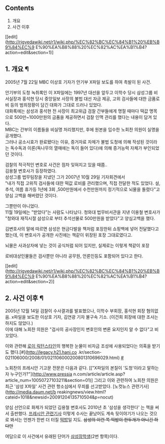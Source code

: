 ## Contents

    

1. 개요 
2. 사건 이후 

[[edit](http://rigvedawiki.net/r1/wiki.php/%EC%82%BC%EC%84%B1%20%EB%B9%84%EC%9
E%90%EA%B8%88%20%EC%82%AC%EA%B1%B4?action=edit&section=1)]

## 1. 개요 ¶

  

2005년 7월 22일 MBC 이상호 기자가 안기부 X파일 보도를 하여 촉발이 된 사건.

  

안기부의 도청 녹취록인 이 X파일에는 1997년 대선을 앞두고 이학수 당시 삼성그룹 비서실장과 홍석현 당시 중앙일보 사장의 불법 대선 자금
제공, 고위 검사들에 대한 금품로비 등의 범죄정황이 담긴 대화가 그대로 드러나 있었다.  
대화록에는 삼성과 홍석현 전 사장이 최고위급 검찰 간부들에게 명절 때마다 떡값 명목으로 500만~1000만원의 금품을 제공하면서 검찰 인맥
관리를 했다는 내용이 담겨 있다.  
MBC는 간부의 이름들을 비실명 처리했지만, 후에 원본을 입수한 노회찬 의원이 실명을 공개했다.  
그러나 공소시효가 완료됐다는 이유, 증거자료 자체가 불법 도청에 의해 작성된 것이라는 독수독과 이론(독나무의 열매에는 독이 들어 있다)에
의해 증거능력 자체가 부인되었던 것이다.

  

검찰의 적극적인 변호로 사건은 점차 잊혀지고 있을 때쯤..  
김용철 변호사가 등장하였다.  
삼성그룹 법무팀장을 지냈던 그가 2007년 10월 29일 기자회견에서  
"내가 직접 고위직 검사들에 대한 떡값 로비를 관리했으며, 직접 전달한 적도 있었다. 설, 추석, 여름 휴가등 1년에 3회 ,500만원에서
수천만원까지 정기적으로 뇌물을 돌렸다"고 양심 고백을 해버렸던 것이다.

  

그뿐만이 아니었다.  
11월 19일에는 "받았다"는 사람도 나타났다. 청와대 법무비서관을 지낸 이용철 변호사가 "청와대 재직시절 삼성으로 부터 추석선물로
500만원을 받았다"고 양심고백을 했다.

  

김변호사의 말에 따르면 삼성은 현금다발을 책처럼 포장한뒤 쇼핑백에 넣어 전달했다고 했는데, 이 변호사가 공개한 사진에는 책같이 위장된 포장
그대로였다고.

  

뇌물은 사과상자에 넣는 것이 공식처럼 되어 있지만, 실제로는 이렇게 책같이 포장

  

로비대상인물들은 검사뿐만 아니라 공무원, 언론인등도 포함되어 있다고 한다.

  

[[edit](http://rigvedawiki.net/r1/wiki.php/%EC%82%BC%EC%84%B1%20%EB%B9%84%EC%9
E%90%EA%B8%88%20%EC%82%AC%EA%B1%B4?action=edit&section=2)]

## 2. 사건 이후 ¶

  

2005년 12월 14일 검찰이 수사결과를 발표했으나, 이학수 부회장, 홍석현 회장 혐의없음. x파일을 보도한 이상호 기자, 김연광 기자
불구속 기소. (이건희 회장에 대한 조사는 하지도 않았다.)  
이에 대해 노회찬 의원은 "검사의 공사장인지 변호인의 변론 요지인지 알 수 없다"고 비꼬았다.

  

이와 관련해 [로이 릭턴스타인](%EB%A1%9C%EC%9D%B4%20%EB%A6%AD%ED%84%B4%EC%8A%A4%ED%83%80%EC%9D%B8.md)의 행복한 눈물이 비자금 조성에 사용되었다는 의혹을 받기도 했다.[#](http://legacy.h21.hani.co
.kr/section-021106000/2008/01/021106000200801310696029.html)
[#](http://cafe.naver.com/artbidders/79)

  

노회찬의 프레시안 기고문 전문은 다음과 같다. [["X파일의 본질이 '도청'이라고 말하는 자 누구인가?"](http://www.pressia
n.com/article/article.asp?article_num=10050727103211&section=01)] 그리고 이와 관련하여
노회찬 의원은 최근 '삼성 X파일' 사건 관련 항소심에서 무죄를 선고받았다. [노컷뉴스 관련기사](http://media.daum.net/b
reakingnews/view.html?cateid=1018&newsid=20091204135710504&p=nocut)

  

양심 선언으로 화제가 되었던 김용철 변호사도 2010년 초 '삼성을 생각한다' 는 책을 써서 출판했다. [프레시안
관련기사](http://www.pressian.com/article/article.asp?article_num=60091223164036)
이렇게 수사는 끝났어도 계속 뒷이야기가 나오는 것으로 봐서는 언젠가 한번 더 터질 [떡밥](%EB%96%A1%EB%B0%A5.md)일
지도. <del>삼성의 이런 쪽 떡밥이 한두개가 아니긴 하다만</del>

  
  

여담으로 이 사건에서 유래된 단어가
[삼성장학생](%EC%82%BC%EC%84%B1%EC%9E%A5%ED%95%99%EC%83%9D.md)(2번 항목)이다.

